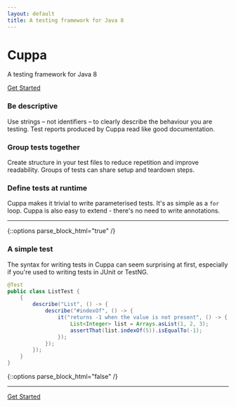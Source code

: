 ```yaml
---
layout: default
title: A testing framework for Java 8
---
```


<div class="jumbotron text-center">
    <div class="container">
        <h1>Cuppa</h1>
        <p>A testing framework for Java 8</p>
        <a href="{{ site.baseurl }}/docs/getting-started" class="btn btn-lg btn-primary">Get Started</a>
    </div>
</div>
<div class="container">
    <div class="row">
        <div class="col-md-4">
            <h3>Be descriptive</h3>
            <p>Use strings – not identifiers – to clearly describe the behaviour you are testing. Test reports
            produced by Cuppa read like good documentation.</p>
        </div>
        <div class="col-md-4">
            <h3>Group tests together</h3>
            <p>Create structure in your test files to reduce repetition and improve readability. Groups of tests can
            share setup and teardown steps.</p>
        </div>
        <div class="col-md-4">
            <h3>Define tests at runtime</h3>
            <p>Cuppa makes it trivial to write parameterised tests. It's as simple as a <code>for</code> loop.
            Cuppa is also easy to extend - there's no need to write annotations.</p>
        </div>
    </div>
</div>
<hr class="mini-hr">
{::options parse_block_html="true" /}
<div class="container">

### A simple test

The syntax for writing tests in Cuppa can seem surprising at first, especially if you're used to writing tests in JUnit
or TestNG.

```java
@Test
public class ListTest {
    {
        describe("List", () -> {
            describe("#indexOf", () -> {
                it("returns -1 when the value is not present", () -> {
                    List<Integer> list = Arrays.asList(1, 2, 3);
                    assertThat(list.indexOf(5)).isEqualTo(-1);
                });
            });
        });
    }
}
```

</div>
{::options parse_block_html="false" /}
<hr class="mini-hr">
<div class="text-center">
    <a href="{{ site.baseurl }}/docs/getting-started" class="btn btn-primary">Get Started</a>
</div>